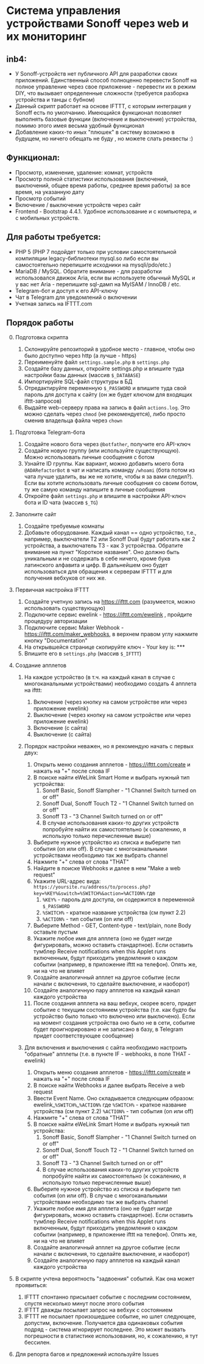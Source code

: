# Система управления устройствами Sonoff через web и их мониторинг
## inb4:

* У Sonoff-устройств нет публичного API для разработки своих приложений. Единственный способ полноценно перевести Sonoff на полное управление через свое приложение - перевести их в режим DIY, что вызывает определенные сложности (требуется разборка устройства и танцы с бубном)
* Данный скрипт работает на основе IFTTT, с которым интеграция у Sonoff есть по умолчанию. Имеющийся функционал позволяет выполнять базовые функции (включение и выключение) устройства, помимо этого имея весьма удобный функционал
* Добавление каких-то иных "плюшек" в систему возможно в будущем, но ничего обещать не буду , но можете слать реквесты :)


## Функционал:

* Просмотр, изменение, удаление: комнат, устройств
* Просмотр полной статистики использования (включений, выключений, общее время работы, среднее время работы) за все время, на указанную дату
* Просмотр событий
* Включение / выключение устройств через сайт
* Frontend - Bootstrap 4.4.1. Удобное использование и с компьютера, и с мобильных устройств.

## Для работы требуется:
* PHP 5 (PHP 7 подойдет только при условии самостоятельной компиляции legacy-библиотеки mysql.so либо если вы самостоятельно перепишите исходники на mysqli/pdo/etc.)
* MariaDB / MySQL. Обратите внимание - для разработки использовался движок Aria, если вы используете обычный MySQL и у вас нет Aria - перепишите sql-дамп на MyISAM / InnoDB / etc.
* Telegram-бот и доступ к его API-ключу
* Чат в Telegram для уведомлений о включении
* Учетная запись на IFTTT.com


## Порядок работы

0. Подготовка скрипта
	1. Склонируйте репозиторий в удобное место - главное, чтобы оно было доступно через http (а лучше - https)
	2. Переименуйте файл `settings.sample.php` в `settings.php`
	3. Создайте базу данных, откройте settings.php и впишите туда настройки базы данных (массив `$_DATABASE`)
	4. Импортируйте SQL-файл структуры в БД
	5. Отредактируйте переменную `$_PASSWORD` и впишите туда свой пароль для доступа к сайту (он же будет ключом для входящих ifttt-запросов)
	6. Выдайте web-серверу права на запись в файл `actions.log`. Это можно сделать через `chmod` (не рекомендуется), либо просто сменив владельца файла через `chown`

1. Подготовка Telegram-бота
	1. Создайте нового бота через `@botfather`, получите его API-ключ
	2. Создайте новую группу (или используйте существующую). Можно использовать личные сообщения с ботом
	3. Узнайте ID группы. Как вариант, можно добавить моего бота `@ADARefactorBot` в чат и написать команду `/whoami` (бота потом из чата лучше удалить, вы же не хотите, чтобы я за вами следил?). Если вы хотите использовать личные сообщения со своим ботом, ту же самую команду напишите в личные сообщения
	4. Откройте файл `settings.php` и впишите в настройки API-ключ бота и ID чата (массив `$_TG`)

2. Заполните сайт
	1. Создайте требуемые комнаты
	2. Добавьте оборудование. Каждый канал == одно устройство, т.е., например, выключатели T2 или Sonoff Dual будут работать как 2 устройства, а выключатель T3 - как 3 устройства. Обратите внимание на пункт "Короткое название". Оно должно быть уникальным и не содержать в себе ничего, кроме букв латинского алфавита и цифр. В дальнейшем оно будет использоваться для обращения к серверам IFTTT и для получения вебхуков от них же.

3. Первичная настройка IFTTT
	1. Создайте учетную запись на https://ifttt.com (разумеется, можно использовать существующую)
	2. Подключите сервис ewelink - https://ifttt.com/ewelink , пройдите процедуру авторизации
	3. Подключите сервис Maker Webhook - https://ifttt.com/maker_webhooks, в верхнем правом углу нажмите кнопку "Documentation"
	4. На открывшейся странице скопируйте ключ - Your key is: ***
	5. Впишите его в `settings.php` (массив `$_IFTTT`)

4. Создание апплетов
	1. На каждое устройство (в т.ч. на каждый канал в случае с многоканальными устройствами) необходимо создать 4 апплета на ifttt:
		1. Включение (через кнопку на самом устройстве или через приложение ewelink)
		2. Выключение (через кнопку на самом устройстве или через приложение ewelink)
		3. Включение (с сайта)
		4. Выключение (с сайта)
	
	2. Порядок настройки неважен, но я рекомендую начать с первых двух:
		1. Открыть меню создания апплетов - https://ifttt.com/create и нажать на "+" после слова IF
		2. В поиске найти eWeLink Smart Home и выбрать нужный тип устройства:
			1. Sonoff Basic, Sonoff Slampher - "1 Channel Switch turned on or off"
			2. Sonoff Dual, Sonoff Touch T2 - "1 Channel Switch turned on or off"
			3. Sonoff T3 - "3 Channel Switch turned on or off"
			4. В случае использования каких-то других устройств попробуйте найти их самостоятельно (к сожалению, я использую только перечисленные выше)
		3. Выберите нужное устройство из списка и выберите тип события (on или off). В случае с многоканальными устройствами необходимо так же выбрать channel
		4. Нажмите "+" слева от слова "THAT"
		5. Найдите в поиске Webhooks и далее в нем "Make a web request"
		6. Укажите URL-адрес вида: `https://yoursite.ru/address/to/process.php?key=%KEY%&switch=%SWITCH%&action=%ACTION%`
		где
			1. `%KEY%` - пароль для доступа, он содержится в переменной `$_PASSWORD`
			2. `%SWITCH%` - краткое название устройства (см пункт 2.2)
			3. `%ACTION%` - тип события (on или off)
		7. Выберите Method - GET, Content-type - text/plain, поле Body оставьте пустым
		8. Укажите любое имя для апплета (оно не будет нигде фигурировать, можно оставить стандартное). Если оставить тумблер Receive notifications when this Applet runs включенным, будут приходить уведомления о каждом событии (например, в приложение ifttt на телефон). Опять же, ни на что не влияет
		9. Создайте аналогичный апплет на другое событие (если начали с включения, то сделайте выключение, и наоборот)
		10. Создайте аналогичную пару апплетов на каждый канал каждого устройства
		11. После создания апплета на ваш вебхук, скорее всего, придет событие с текущим состоянием устройства (т.е. как будто бы устройство было только что включено или выключено). Если на момент создания устройства оно было не в сети, событие будет проигнорировано и не записано в базу, в Telegram придет соответствующее сообщение)
	
	3. Для включения и выключения с сайта необходимо настроить "обратные" апплеты (т.е. в пункте IF - webhooks, в поле THAT - ewelink)
		1. Открыть меню создания апплетов - https://ifttt.com/create и нажать на "+" после слова IF
		2. В поиске найти Webhooks и далее выбрать Receive a web request
		3. Ввести Event Name. Оно складывается следующим образом: ewelink_`%SWITCH%`_`%ACTION%`
		где
			`%SWITCH%` - краткое название устройства (см пункт 2.2)
			`%ACTION%` - тип события (on или off)
		4. Нажмите "+" слева от слова "THAT"
		5. В поиске найти eWeLink Smart Home и выбрать нужный тип устройства:
			1. Sonoff Basic, Sonoff Slampher - "1 Channel Switch turned on or off"
			2. Sonoff Dual, Sonoff Touch T2 - "1 Channel Switch turned on or off"
			3. Sonoff T3 - "3 Channel Switch turned on or off"
			4. В случае использования каких-то других устройств попробуйте найти их самостоятельно (к сожалению, я использую только перечисленные выше)
		6. Выберите нужное устройство из списка и выберите тип события (on или off). В случае с многоканальными устройствами необходимо так же выбрать channel
		7. Укажите любое имя для апплета (оно не будет нигде фигурировать, можно оставить стандартное). Если оставить тумблер Receive notifications when this Applet runs включенным, будут приходить уведомления о каждом событии (например, в приложение ifttt на телефон). Опять же, ни на что не влияет
		8. Создайте аналогичный апплет на другое событие (если начали с включения, то сделайте выключение, и наоборот)
		9. Создайте аналогичную пару апплетов на каждый канал каждого устройства 

5. В скрипте учтена вероятность "задвоения" событий. Как она может проявиться:
	1. IFTTT спонтанно присылает событие с последним состоянием, спустя несколько минут после этого события
	2. IFTTT дважды посылает запрос на вебхук с состоянием 
	3. IFTTT не посылает произошедшее событие, но шлет следующее, допустим, включение. Получается два одинаковых события подряд - система игнорирует последнее. Это может вызвать погрешности в статистике использования, но, к сожалению, я тут бессилен.


6. Для репорта багов и предложений используйте Issues
